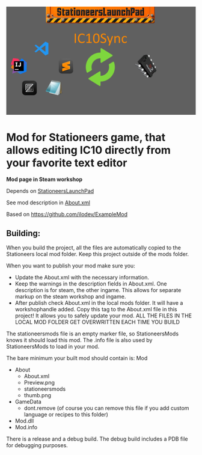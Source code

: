 ![](./About/Preview.png)

# Mod for Stationeers game, that allows editing IC10 directly from your favorite text editor
**Mod page in Steam workshop**

Depends on [StationeersLaunchPad](https://github.com/StationeersLaunchPad/StationeersLaunchPad)

See mod description in [About.xml](./About/About.xml)

Based on https://github.com/ilodev/ExampleMod

## Building:
When you build the project, all the files are automatically copied to the Stationeers local mod folder.
Keep this project outside of the mods folder. 

When you want to publish your mod make sure you:
- Update the About.xml with the necessary information. 
- Keep the warnings in the description fields in About.xml. One description is for steam, the other ingame. This allows for separate markup on the steam workshop and ingame.
- After publish check About.xml in the local mods folder. It will have a workshophandle added. Copy this tag to the About.xml file in this project! It allows you to safely update your mod. 
  ALL THE FILES IN THE LOCAL MOD FOLDER GET OVERWRITTEN EACH TIME YOU BUILD

The stationeersmods file is an empty marker file, so StationeersMods knows it should load this mod.
The .info file is also used by StationeersMods to load in your mod.

The bare minimum your built mod should contain is:
Mod
- About
  - About.xml
  - Preview.png
  - stationeersmods
  - thumb.png
- GameData
  - dont.remove (of course you can remove this file if you add custom language or recipes to this folder)
- Mod.dll
- Mod.info

There is a release and a debug build. The debug build includes a PDB file for debugging purposes.


